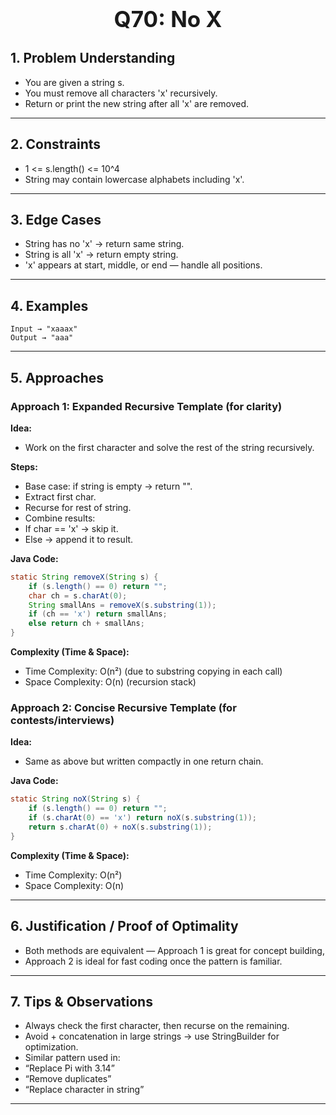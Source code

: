 <!-- #region 70-No X -->

<h1 style="text-align:center; font-size:2.5em; font-weight:bold;">Q70: No X</h1>

## 1. Problem Understanding

- You are given a string s.
- You must remove all characters 'x' recursively.
- Return or print the new string after all 'x' are removed.
---

## 2. Constraints

- 1 <= s.length() <= 10^4
- String may contain lowercase alphabets including 'x'.
---

## 3. Edge Cases

- String has no 'x' → return same string.
- String is all 'x' → return empty string.
- 'x' appears at start, middle, or end — handle all positions.
---

## 4. Examples

```text
Input → "xaaax"
Output → "aaa"
```

---

## 5. Approaches

### Approach 1: Expanded Recursive Template (for clarity)

**Idea:**
- Work on the first character and solve the rest of the string recursively.

**Steps:**
- Base case: if string is empty → return "".
- Extract first char.
- Recurse for rest of string.
- Combine results:
- If char == 'x' → skip it.
- Else → append it to result.

**Java Code:**
```java
static String removeX(String s) {
    if (s.length() == 0) return "";
    char ch = s.charAt(0);
    String smallAns = removeX(s.substring(1));
    if (ch == 'x') return smallAns;
    else return ch + smallAns;
}
```

**Complexity (Time & Space):**
- Time Complexity: O(n²) (due to substring copying in each call)
- Space Complexity: O(n) (recursion stack)

### Approach 2: Concise Recursive Template (for contests/interviews)

**Idea:**
- Same as above but written compactly in one return chain.

**Java Code:**
```java
static String noX(String s) {
    if (s.length() == 0) return "";
    if (s.charAt(0) == 'x') return noX(s.substring(1));
    return s.charAt(0) + noX(s.substring(1));
}
```

**Complexity (Time & Space):**
- Time Complexity: O(n²)
- Space Complexity: O(n)

---

## 6. Justification / Proof of Optimality

- Both methods are equivalent — Approach 1 is great for concept building,
- Approach 2 is ideal for fast coding once the pattern is familiar.
---

## 7. Tips & Observations

- Always check the first character, then recurse on the remaining.
- Avoid + concatenation in large strings → use StringBuilder for optimization.
- Similar pattern used in:
- “Replace Pi with 3.14”
- “Remove duplicates”
- “Replace character in string”
---

<!-- #endregion -->
